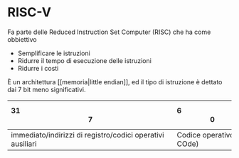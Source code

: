 # RISC-V
Fa parte delle Reduced Instruction Set Computer (RISC) che ha come obbiettivo
- Semplificare le istruzioni
- Ridurre il tempo di esecuzione delle istruzioni
- Ridurre i costi

È un architettura [[memoria|little endian]], ed il tipo di istruzione è dettato dai 7 bit meno significativi.

$$31\qquad\qquad\qquad\qquad\qquad\qquad\qquad\qquad\qquad7$$|$6\qquad\qquad\qquad\qquad         0$
---|---
immediato/indirizzi di registro/codici operativi ausiliari| Codice operativo(OP COde)

